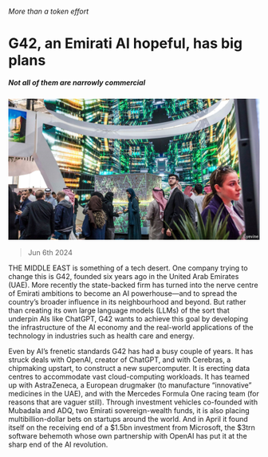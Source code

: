 ###### More than a token effort

# G42, an Emirati AI hopeful, has big plans 

##### Not all of them are narrowly commercial 

![image](images/20240608_WBP502.jpg) 

> Jun 6th 2024 

THE MIDDLE EAST is something of a tech desert. One company trying to change this is G42, founded six years ago in the United Arab Emirates (UAE). More recently the state-backed firm has turned into the nerve centre of Emirati ambitions to become an AI powerhouse—and to spread the country’s broader influence in its neighbourhood and beyond. But rather than creating its own large language models (LLMs) of the sort that underpin AIs like ChatGPT, G42 wants to achieve this goal by developing the infrastructure of the AI economy and the real-world applications of the technology in industries such as health care and energy.

Even by AI’s frenetic standards G42 has had a busy couple of years. It has struck deals with OpenAI, creator of ChatGPT, and with Cerebras, a chipmaking upstart, to construct a new supercomputer. It is erecting data centres to accommodate vast cloud-computing workloads. It has teamed up with AstraZeneca, a European drugmaker (to manufacture “innovative” medicines in the UAE), and with the Mercedes Formula One racing team (for reasons that are vaguer still). Through investment vehicles co-founded with Mubadala and ADQ, two Emirati sovereign-wealth funds, it is also placing multibillion-dollar bets on startups around the world. And in April it found itself on the receiving end of a $1.5bn investment from Microsoft, the $3trn software behemoth whose own partnership with OpenAI has put it at the sharp end of the AI revolution. 


